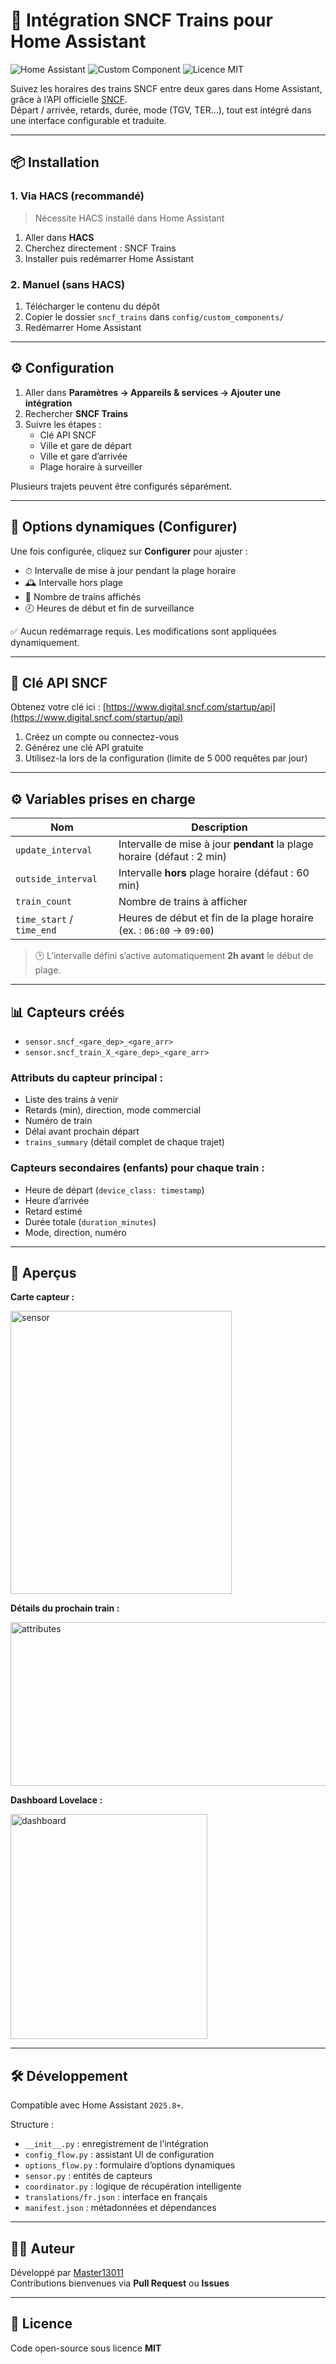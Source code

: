 # 🚄 Intégration SNCF Trains pour Home Assistant

![Home Assistant](https://img.shields.io/badge/Home--Assistant-2024.5+-blue?logo=home-assistant)
![Custom Component](https://img.shields.io/badge/Custom%20Component-oui-orange)
![Licence MIT](https://img.shields.io/badge/Licence-MIT-green)

Suivez les horaires des trains SNCF entre deux gares dans Home Assistant, grâce à l’API officielle [SNCF](https://www.digital.sncf.com/startup/api).  
Départ / arrivée, retards, durée, mode (TGV, TER…), tout est intégré dans une interface configurable et traduite.

---

## 📦 Installation

### 1. Via HACS (recommandé)

> Nécessite HACS installé dans Home Assistant

1. Aller dans **HACS**
2. Cherchez directement : SNCF Trains
3. Installer puis redémarrer Home Assistant

### 2. Manuel (sans HACS)

1. Télécharger le contenu du dépôt
2. Copier le dossier `sncf_trains` dans `config/custom_components/`
3. Redémarrer Home Assistant

---

## ⚙️ Configuration

1. Aller dans **Paramètres → Appareils & services → Ajouter une intégration**
2. Rechercher **SNCF Trains**
3. Suivre les étapes :
   - Clé API SNCF
   - Ville et gare de départ
   - Ville et gare d’arrivée
   - Plage horaire à surveiller

Plusieurs trajets peuvent être configurés séparément.

---

## 🧩 Options dynamiques (Configurer)

Une fois configurée, cliquez sur **Configurer** pour ajuster :

- ⏱ Intervalle de mise à jour pendant la plage horaire
- 🕰 Intervalle hors plage
- 🚆 Nombre de trains affichés
- 🕗 Heures de début et fin de surveillance

✅ Aucun redémarrage requis. Les modifications sont appliquées dynamiquement.

---

## 🔐 Clé API SNCF

Obtenez votre clé ici : [https://www.digital.sncf.com/startup/api](https://www.digital.sncf.com/startup/api)

1. Créez un compte ou connectez-vous
2. Générez une clé API gratuite
3. Utilisez-la lors de la configuration (limite de 5 000 requêtes par jour)

---

## ⚙️ Variables prises en charge

| Nom                 | Description |
|----------------------|-------------|
| `update_interval`   | Intervalle de mise à jour **pendant** la plage horaire (défaut : 2 min) |
| `outside_interval`  | Intervalle **hors** plage horaire (défaut : 60 min) |
| `train_count`       | Nombre de trains à afficher |
| `time_start` / `time_end` | Heures de début et fin de la plage horaire (ex. : `06:00` → `09:00`) |

> 🕑 L’intervalle défini s’active automatiquement **2h avant** le début de plage.

---

## 📊 Capteurs créés

- `sensor.sncf_<gare_dep>_<gare_arr>`
- `sensor.sncf_train_X_<gare_dep>_<gare_arr>`

### Attributs du capteur principal :

- Liste des trains à venir
- Retards (min), direction, mode commercial
- Numéro de train
- Délai avant prochain départ
- `trains_summary` (détail complet de chaque trajet)

### Capteurs secondaires (enfants) pour chaque train :

- Heure de départ (`device_class: timestamp`)
- Heure d’arrivée
- Retard estimé
- Durée totale (`duration_minutes`)
- Mode, direction, numéro

---

## 📸 Aperçus

**Carte capteur :**

<img width="354" height="453" alt="sensor" src="https://github.com/user-attachments/assets/15a88da4-fad0-46ca-8031-9864d3f48ed3" />

**Détails du prochain train :**

<img width="608" height="262" alt="attributes" src="https://github.com/user-attachments/assets/39206e2a-8f44-4393-92fe-4196427b9bf9" />

**Dashboard Lovelace :**

<img width="315" height="360" alt="dashboard" src="https://github.com/user-attachments/assets/033fd0ce-ab61-4e54-83de-4bdb85d8aa58" />

---

## 🛠 Développement

Compatible avec Home Assistant `2025.8+`.

Structure :
- `__init__.py` : enregistrement de l’intégration
- `config_flow.py` : assistant UI de configuration
- `options_flow.py` : formulaire d’options dynamiques
- `sensor.py` : entités de capteurs
- `coordinator.py` : logique de récupération intelligente
- `translations/fr.json` : interface en français
- `manifest.json` : métadonnées et dépendances

---

## 👨‍💻 Auteur

Développé par [Master13011](https://github.com/Master13011)  
Contributions bienvenues via **Pull Request** ou **Issues**

---

## 📄 Licence

Code open-source sous licence **MIT**
